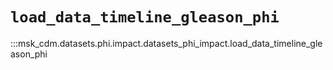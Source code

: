 # `load_data_timeline_gleason_phi`

:::msk_cdm.datasets.phi.impact.datasets_phi_impact.load_data_timeline_gleason_phi
